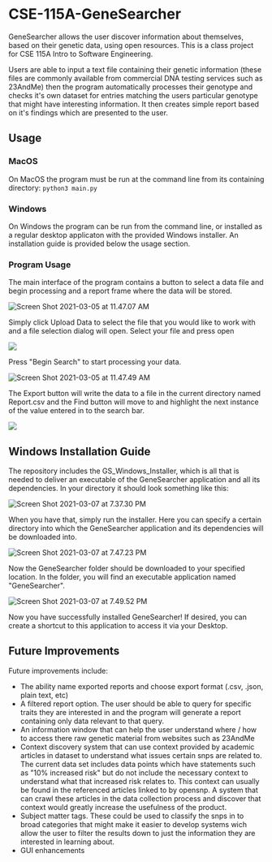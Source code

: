 # CSE-115A-GeneSearcher
GeneSearcher allows the user discover information about themselves, based on their genetic data, using open resources. This is a class project for CSE 115A Intro to Software Engineering.

Users are able to input a text file containing their genetic information (these files are commonly available from commercial DNA testing services such as 23AndMe) then the program automatically processes their genotype and checks it's own dataset for entries matching the users particular genotype that might have interesting information. It then creates simple report based on it's findings which are presented to the user.

## Usage
### MacOS
On MacOS the program must be run at the command line from its containing directory:
`python3 main.py`

### Windows
On Windows the program can be run from the command line, or installed as a regular desktop applicaton with 
the provided Windows installer. An installation guide is provided below the usage section.

### Program Usage

The main interface of the program contains a button to select a data file and begin processing and a report frame where the data will be stored.

![Screen Shot 2021-03-05 at 11.47.07 AM](./Screenshots/ScreenShot5.png)

Simply click Upload Data to select the file that you would like to work with and a file selection dialog will open. Select your file and press open

![](./Screenshots/ScreenShot4.png)

Press "Begin Search" to start processing your data.

![Screen Shot 2021-03-05 at 11.47.49 AM](./Screenshots/ScreenShot3.png)

The Export button will write the data to a file in the current directory named Report.csv and the Find button will move to and highlight the next instance of the value entered in to the search bar.

![](./Screenshots/ScreenShot1.png)

## Windows Installation Guide
The repository includes the GS_Windows_Installer, which is all that is needed to deliver an executable of the GeneSearcher application and all its dependencies. In your directory it should look something like this:

![Screen Shot 2021-03-07 at 7.37.30 PM](./Screenshots/ScreenShot6.png)

When you have that, simply run the installer. Here you can specify a certain directory into which the GeneSearcher application and its dependencies will be downloaded into.

![Screen Shot 2021-03-07 at 7.47.23 PM](./Screenshots/ScreenShot7.PNG)

Now the GeneSearcher folder should be downloaded to your specified location. In the folder, you will find an executable application named "GeneSearcher".
 
![Screen Shot 2021-03-07 at 7.49.52 PM](./Screenshots/ScreenShot8.PNG)

Now you have successfully installed GeneSearcher! If desired, you can create a shortcut to this application to access it via your Desktop.

## Future Improvements
Future improvements include:
* The ability name exported reports and choose export format (.csv, .json, plain text, etc)
* A filtered report option. The user should be able to query for specific traits they are interested in and the program will generate a report containing only data relevant to that query.
* An information window that can help the user understand where / how to access there raw genetic material from websites such as 23AndMe
* Context discovery system that can use context provided by academic articles in dataset to understand what issues certain snps are related to. The current data set includes data points which have statements such as "10% increased risk" but do not include the necessary context to understand what that increased risk relates to. This context can usually be found in the referenced articles linked to by opensnp. A system that can crawl these articles in the data collection process and discover that context would greatly increase the usefulness of the product.
* Subject matter tags. These could be used to classify the snps in to broad categories that might make it easier to develop systems wich allow the user to filter the results down to just the information they are interested in learning about. 
* GUI enhancements
